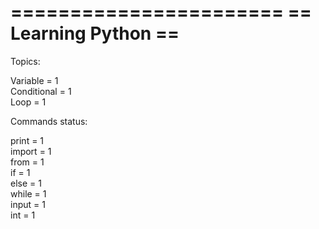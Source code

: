=======================
==  Learning Python  ==
=======================

Topics:

Variable = 1                                                                                                              
Conditional = 1                                                                                                         
Loop = 1                                                                                                                

Commands status:

print = 1                                                                                                                  
import = 1                                                                                                                 
from = 1                                                                                                                 
if = 1                                                                                                                 
else = 1                                                                                                                 
while = 1                                                                                                                 
input = 1                                                                                                                 
int = 1                                                                                                                 



